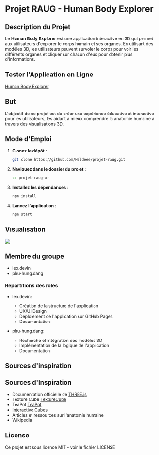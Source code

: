 # Projet RAUG - Human Body Explorer

## Description du Projet
Le **Human Body Explorer** est une application interactive en 3D qui permet aux utilisateurs d'explorer le corps humain et ses organes. En utilisant des modèles 3D, les utilisateurs peuvent survoler le corps pour voir les différents organes et cliquer sur chacun d'eux pour obtenir plus d'informations.

## Tester l'Application en Ligne

[Human Body Explorer](https://heldeee.github.io/projet-raug-xr/)

## But
L'objectif de ce projet est de créer une expérience éducative et interactive pour les utilisateurs, les aidant à mieux comprendre la anatomie humaine à travers des visualisations 3D.

## Mode d'Emploi
1. **Clonez le dépôt** :
   ```bash
   git clone https://github.com/Heldeee/projet-raug.git
   ```

2. **Naviguez dans le dossier du projet** :
    ```bash
    cd projet-raug-xr
    ```

3. **Installez les dépendances** :
    ```bash
    npm install
    ```

4. **Lancez l'application** :
    ```bash
    npm start
    ```


## Visualisation

![](https://github.com/Heldeee/projet-raug/blob/main/humanbodyexplorer.gif?raw=true)

## Membre du groupe

- leo.devin
- phu-hung.dang

### Repartitions des rôles

- leo.devin:
    - Création de la structure de l'application
    - UX/UI Design
    - Deploiement de l'application sur GitHub Pages
    - Documentation

- phu-hung.dang:
    - Recherche et intégration des modèles 3D
    - Implémentation de la logique de l'application
    - Documentation

## Sources d'inspiration

## Sources d'Inspiration
- Documentation officielle de [THREE.js](https://threejs.org/docs/index.html#manual/en/introduction/Introduction)
- Texture Cube [TextureCube](https://threejs.org/docs/#api/en/textures/CubeTexture)
- TeaPot [TeaPot](https://threejs.org/examples/#webgl_geometry_teapot)
- [Interactive Cubes](https://threejs.org/examples/#webgl_interactive_cubes) 
- Articles et ressources sur l'anatomie humaine
- Wikipedia

## License

Ce projet est sous licence MIT - voir le fichier LICENSE
